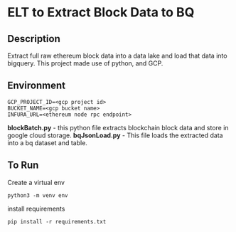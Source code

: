 # ELT to Extract Block Data to BQ

## Description
Extract full raw ethereum block data into a data lake and load that data into bigquery. This project made use of python, and GCP.

## Environment

```
GCP_PROJECT_ID=<gcp project id>
BUCKET_NAME=<gcp bucket name>
INFURA_URL=<ethereum node rpc endpoint>
```

**blockBatch.py** - this python file extracts blockchain block data and store in google cloud storage.
**bqJsonLoad.py** - This file loads the extracted data into a bq dataset and table.

## To Run
Create a virtual env


`python3 -m venv env`



install requirements


`pip install -r requirements.txt`

